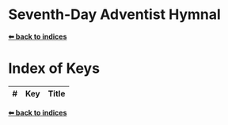 # Seventh-Day Adventist Hymnal

**[⬅ back to indices]("README.md")**

# Index of Keys
\# | Key  | Title                        
-- |------|-------

**[⬅ back to indices]("README.md")**
